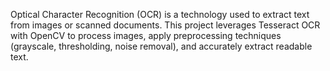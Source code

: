 Optical Character Recognition (OCR) is a technology used to extract text from images or scanned documents. This project leverages Tesseract OCR with OpenCV to process images, apply preprocessing techniques (grayscale, thresholding, noise removal), and accurately extract readable text.
